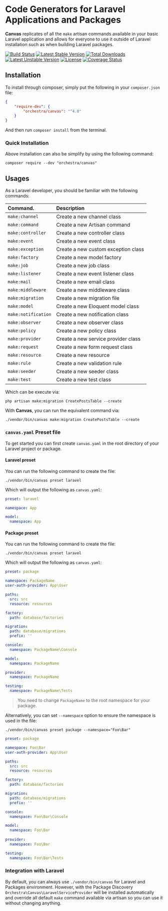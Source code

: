 Code Generators for Laravel Applications and Packages
==============

**Canvas** replicates of all the `make` artisan commands available in your basic Laravel application and allows for everyone to use it outside of Laravel installation such as when building Laravel packages.

[![Build Status](https://travis-ci.org/orchestral/canvas.svg?branch=master)](https://travis-ci.org/orchestral/canvas)
[![Latest Stable Version](https://poser.pugx.org/orchestra/canvas/v/stable)](https://packagist.org/packages/orchestra/canvas)
[![Total Downloads](https://poser.pugx.org/orchestra/canvas/downloads)](https://packagist.org/packages/orchestra/canvas)
[![Latest Unstable Version](https://poser.pugx.org/orchestra/canvas/v/unstable)](https://packagist.org/packages/orchestra/canvas)
[![License](https://poser.pugx.org/orchestra/canvas/license)](https://packagist.org/packages/orchestra/canvas)
[![Coverage Status](https://coveralls.io/repos/github/orchestral/canvas/badge.svg?branch=master)](https://coveralls.io/github/orchestral/canvas?branch=master)


## Installation

To install through composer, simply put the following in your `composer.json` file:

```json
{
    "require-dev": {
        "orchestra/canvas": "^4.0"
    }
}
```

And then run `composer install` from the terminal.

### Quick Installation

Above installation can also be simplify by using the following command:

    composer require --dev "orchestra/canvas"

## Usages

As a Laravel developer, you should be familiar with the following commands:

| Command.            | Description
|:--------------------|:---------------------     
| `make:channel` | Create a new channel class
| `make:command` | Create a new Artisan command
| `make:controller` | Create a new controller class
| `make:event` | Create a new event class
| `make:exception` | Create a new custom exception class
| `make:factory` | Create a new model factory
| `make:job` | Create a new job class
| `make:listener` | Create a new event listener class
| `make:mail` | Create a new email class
| `make:middleware` | Create a new middleware class
| `make:migration` | Create a new migration file
| `make:model` | Create a new Eloquent model class
| `make:notification` | Create a new notification class
| `make:observer` | Create a new observer class
| `make:policy` | Create a new policy class
| `make:provider` | Create a new service provider class
| `make:request` | Create a new form request class
| `make:resource` | Create a new resource
| `make:rule` | Create a new validation rule
| `make:seeder` | Create a new seeder class
| `make:test` | Create a new test class

Which can be execute via:

    php artisan make:migration CreatePostsTable --create

With **Canvas**, you can run the equivalent command via:

    ./vendor/bin/canvas make:migration CreatePostsTable --create

### `canvas.yaml` Preset file

To get started you can first create `canvas.yaml` in the root directory of your Laravel project or package.

#### Laravel preset

You can run the following command to create the file:

    ./vendor/bin/canvas preset laravel

Which will output the following as `canvas.yaml`:

```yaml
preset: laravel

namespace: App

model:
  namespace: App
```

#### Package preset

You can run the following command to create the file:

    ./vendor/bin/canvas preset laravel

Which will output the following as `canvas.yaml`:

```yaml
preset: package

namespace: PackageName
user-auth-provider: App\User

paths:
  src: src
  resource: resources

factory:
  path: database/factories

migration:
  path: database/migrations
  prefix: ''

console:
  namespace: PackageName\Console

model:
  namespace: PackageName

provider:
  namespace: PackageName

testing:
  namespace: PackageName\Tests
```

> You need to change `PackageName` to the root namespace for your package.


Alternatively, you can set `--namespace` option to ensure the namespace is used in the file:

    ./vendor/bin/canvas preset package --namespace="Foo\Bar"

```yaml
preset: package

namespace: Foo\Bar
user-auth-provider: App\User

paths:
  src: src
  resource: resources

factory:
  path: database/factories

migration:
  path: database/migrations
  prefix: ''

console:
  namespace: Foo\Bar\Console

model:
  namespace: Foo\Bar
  
provider:
  namespace: Foo\Bar

testing:
  namespace: Foo\Bar\Tests
```

### Integration with Laravel

By default, you can always use `./vendor/bin/canvas` for Laravel and Packages environment. However, with the Package Discovery `Orchestra\Canvas\LaravelServiceProvider` will be installed automatically and override all default `make` command available via artisan so you can use it without changing anything.
